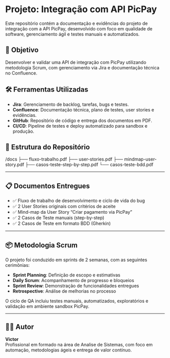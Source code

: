 # Projeto: Integração com API PicPay

Este repositório contém a documentação e evidências do projeto de integração com a API PicPay, desenvolvido com foco em qualidade de software, gerenciamento ágil e testes manuais e automatizados.

## 🧩 Objetivo

Desenvolver e validar uma API de integração com PicPay utilizando metodologia Scrum, com gerenciamento via Jira e documentação técnica no Confluence.

## 🛠️ Ferramentas Utilizadas

- **Jira**: Gerenciamento de backlog, tarefas, bugs e testes.
- **Confluence**: Documentação técnica, plano de testes, user stories e evidências.
- **GitHub**: Repositório de código e entrega dos documentos em PDF.
- **CI/CD**: Pipeline de testes e deploy automatizado para sandbox e produção.

## 📂 Estrutura do Repositório
/docs ├── fluxo-trabalho.pdf ├── user-stories.pdf ├── mindmap-user-story.pdf ├── casos-teste-step-by-step.pdf └── casos-teste-bdd.pdf



---

## 📋 Documentos Entregues

- ✅ Fluxo de trabalho de desenvolvimento e ciclo de vida do bug
- ✅ 2 User Stories originais com critérios de aceite
- ✅ Mind-map da User Story “Criar pagamento via PicPay”
- ✅ 2 Casos de Teste manuais (step-by-step)
- ✅ 2 Casos de Teste em formato BDD (Gherkin)

---

## 📦 Metodologia Scrum

O projeto foi conduzido em sprints de 2 semanas, com as seguintes cerimônias:

- **Sprint Planning**: Definição de escopo e estimativas
- **Daily Scrum**: Acompanhamento de progresso e bloqueios
- **Sprint Review**: Demonstração de funcionalidades entregues
- **Retrospective**: Análise de melhorias no processo

O ciclo de QA incluiu testes manuais, automatizados, exploratórios e validação em ambiente sandbox PicPay.

---

## 👨‍💻 Autor

**Victor**  
Profissional em formado na área de Analise de Sistemas, com foco em automação, metodologias ágeis e entrega de valor contínuo.
